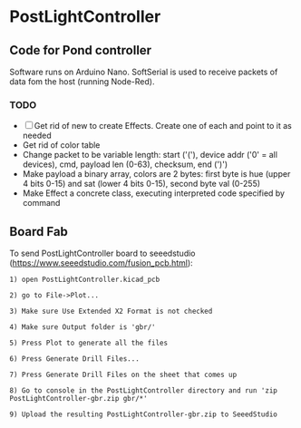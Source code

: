 # PostLightController
## Code for Pond controller
Software runs on Arduino Nano. SoftSerial is used to receive packets of data fom the host (running Node-Red).

### TODO
- ☐ Get rid of new to create Effects. Create one of each and point to it as needed
- Get rid of color table
- Change packet to be variable length: start ('('), device addr ('0' = all devices), cmd, payload len (0-63), checksum, end (')')
- Make payload a binary array, colors are 2 bytes: first byte is hue (upper 4 bits 0-15) and sat (lower 4 bits 0-15), second byte val (0-255)
- Make Effect a concrete class, executing interpreted code specified by command

## Board Fab
To send PostLightController board to seeedstudio (https://www.seeedstudio.com/fusion_pcb.html):

	1) open PostLightController.kicad_pcb

	2) go to File->Plot...

	3) Make sure Use Extended X2 Format is not checked

	4) Make sure Output folder is 'gbr/'

	5) Press Plot to generate all the files

	6) Press Generate Drill Files...

	7) Press Generate Drill Files on the sheet that comes up

	8) Go to console in the PostLightController directory and run 'zip PostLightController-gbr.zip gbr/*'

	9) Upload the resulting PostLightController-gbr.zip to SeeedStudio
